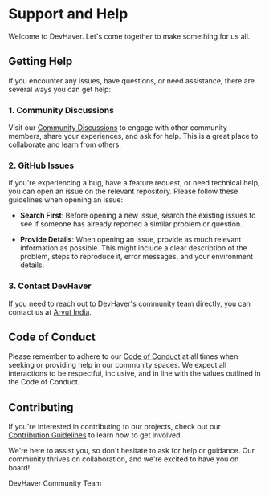 # Support and Help

Welcome to DevHaver. Let's come together to make something for us all.

## Getting Help

If you encounter any issues, have questions, or need assistance, there are several ways you can get help:

### 1. Community Discussions

Visit our [Community Discussions](https://github.com/devhaver/discussions) to engage with other community members, share your experiences, and ask for help. This is a great place to collaborate and learn from others.

### 2. GitHub Issues

If you're experiencing a bug, have a feature request, or need technical help, you can open an issue on the relevant repository. Please follow these guidelines when opening an issue:

- **Search First**: Before opening a new issue, search the existing issues to see if someone has already reported a similar problem or question.

- **Provide Details**: When opening an issue, provide as much relevant information as possible. This might include a clear description of the problem, steps to reproduce it, error messages, and your environment details.

### 3. Contact DevHaver

If you need to reach out to DevHaver's community team directly, you can contact us at [Arvut India](mailto:arvutindia@gmail.com).

## Code of Conduct

Please remember to adhere to our [Code of Conduct](CODE_OF_CONDUCT.md) at all times when seeking or providing help in our community spaces. We expect all interactions to be respectful, inclusive, and in line with the values outlined in the Code of Conduct.

## Contributing

If you're interested in contributing to our projects, check out our [Contribution Guidelines](CONTRIBUTING.md) to learn how to get involved.

We're here to assist you, so don't hesitate to ask for help or guidance. Our community thrives on collaboration, and we're excited to have you on board!

DevHaver Community Team
